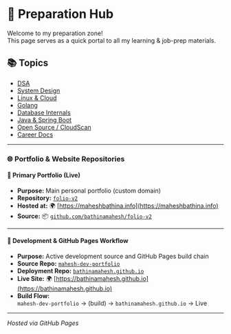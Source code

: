 # 🧠 Preparation Hub

Welcome to my preparation zone!  
This page serves as a quick portal to all my learning & job-prep materials.

## 📚 Topics

- [DSA](./DSA/README.md)
- [System Design](./SystemDesign/README.md)
- [Linux & Cloud](./Linux_Cloud/README.md)
- [Golang](./Golang/README.md)
- [Database Internals](./Database_Internals/README.md)
- [Java & Spring Boot](./Java_SpringBoot/README.md)
- [Open Source / CloudScan](./OpenSource_CloudScan/README.md)
- [Career Docs](./Career/README.md)

---

### 🌐 Portfolio & Website Repositories

#### 💼 Primary Portfolio (Live)
- **Purpose:** Main personal portfolio (custom domain)
- **Repository:** [`folio-v2`](https://github.com/bathinamahesh/folio-v2)
- **Hosted at:** 🌍 [https://maheshbathina.info](https://maheshbathina.info)
- **Source:** 📦 [`github.com/bathinamahesh/folio-v2`](https://github.com/bathinamahesh/folio-v2)

---

#### 🧩 Development & GitHub Pages Workflow
- **Purpose:** Active development source and GitHub Pages build chain
- **Source Repo:** [`mahesh-dev-portfolio`](https://github.com/bathinamahesh/mahesh-dev-portfolio)
- **Deployment Repo:** [`bathinamahesh.github.io`](https://github.com/bathinamahesh/bathinamahesh.github.io)
- **Live Site:** 🌍 [https://bathinamahesh.github.io](https://bathinamahesh.github.io)
- **Build Flow:**  
  `mahesh-dev-portfolio` → (build) → `bathinamahesh.github.io` → Live

---

_Hosted via GitHub Pages_
